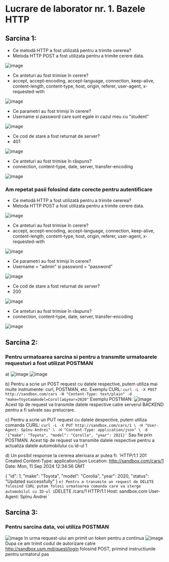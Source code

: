 # **Lucrare de laborator nr. 1. Bazele HTTP**  
## Sarcina 1:
- Ce metodă HTTP a fost utilizată pentru a trimite cererea?
- Metoda HTTP POST a fost utilizata pentru a trimite cerere data.
  
![image](https://github.com/user-attachments/assets/9d945ecd-a82e-4cd0-aa2e-829d0723b1b4)

- Ce anteturi au fost trimise în cerere?
- accept, accept-encoding, accept-language, connection, keep-alive, content-length, content-type, host, origin, referer, user-agent, x-requested-with
  
![image](https://github.com/user-attachments/assets/b59de548-70a3-4388-b6eb-629226f894ea)

- Ce parametri au fost trimiși în cerere?
- Username si password care sunt egale in cazul meu cu "student"
  
![image](https://github.com/user-attachments/assets/39545f6b-1233-4393-b4a6-a02d55465cd9)

- Ce cod de stare a fost returnat de server?
- 401
  
![image](https://github.com/user-attachments/assets/c8f9566a-25c1-4e0a-adb4-620d674fb138)

- Ce anteturi au fost trimise în răspuns?
- connection, content-type, date, server, transfer-encoding
  
![image](https://github.com/user-attachments/assets/30d33f74-1763-46fc-949d-f8b70e94bbf4)

### Am repetat pasii folosind date corecte pentru autentificare

- Ce metodă HTTP a fost utilizată pentru a trimite cererea?
- Metoda HTTP POST a fost utilizata pentru a trimite cerere data.
  
![image](https://github.com/user-attachments/assets/449dd19b-b201-427b-8f62-c86181e9cef5)

- Ce anteturi au fost trimise în cerere?
- accept, accept-encoding, accept-language, connection, keep-alive, content-length, content-type, host, origin, referer, user-agent, x-requested-with
  
![image](https://github.com/user-attachments/assets/b59de548-70a3-4388-b6eb-629226f894ea)

- Ce parametri au fost trimiși în cerere?
- Username = "admin" si password = "password"
  
![image](https://github.com/user-attachments/assets/67b96664-20c5-42e1-aa4e-188f59b7f4f3)

- Ce cod de stare a fost returnat de server?
- 200
  
![image](https://github.com/user-attachments/assets/d1c5a20f-f7bf-43ae-b834-0f8d5ee4c689)

- Ce anteturi au fost trimise în răspuns?
- connection, content-type, date, server, transfer-encoding
  
![image](https://github.com/user-attachments/assets/30d33f74-1763-46fc-949d-f8b70e94bbf4)

## Sarcina 2:
### Pentru urmatoarea sarcina si pentru a transmite urmatoarele requesturi a fost utilizat POSTMAN
a)
![image](https://github.com/user-attachments/assets/d3203466-b68a-41a6-83ea-5a455634e3f8)
![image](https://github.com/user-attachments/assets/22752c4e-fc76-4cb5-ad24-e414a3206c7c)

b)  Pentru a scrie un POST request cu datele respective, putem utiliza mai multe instrumente: curl, POSTMAN, etc.
Exemplu CURL: `curl -L -X POST http://sandbox.com/cars -H "Content-Type: text/plain" -d "make=Toyota&model=Corolla&year=2020"`
Exemplu POSTMAN:
![image](https://github.com/user-attachments/assets/c04eda5b-69fb-4d01-b137-d423055e04b6)
Acest tip de request va transmite datele respective catre serverul BACKEND pentru a fi salvate sau prelucrare.

c) Pentru a scrie un PUT request cu datele despective, putem utiliza comanda CURlL: 
`curl -L -X PUT http://sandbox.com/cars/1 \
-H "User-Agent: Spînu Andrei" \
-H "Content-Type: application/json" \
-d '{"make": "Toyota", "model": "Corolla", "year": 2021}'`
Sau fie prin POSTMAN. Acest tip de request va transmite datele respective pentru a actualiza datele automobilului cu id-ul 1

d) Un posibil response la cererea aterioara ar putea fi:
`HTTP/1.1 201 Created
Content-Type: application/json
Location: http://sandbox.com/cars/1
Date: Mon, 11 Sep 2024 12:34:56 GMT

{
    "id": 1,
    "make": "Toyota",
    "model": "Corolla",
    "year": 2020,
    "status": "Updated successfully"
}
`
e) Pentru a transmite un request de DELETE folosind CURL putem folosi urmatoarea comanda care va sterge automobilul cu ID-ul 1
`DELETE /cars/1 HTTP/1.1
Host: sandbox.com
User-Agent: Spînu Andrei
`


## Sarcina 3:
### Pentru sarcina data, voi utiliza POSTMAN
![image](https://github.com/user-attachments/assets/964ecfde-bf80-45cd-8575-9155b3e03962)
In urma request-ului am primit un token pentru a continua
![image](https://github.com/user-attachments/assets/68beba27-1007-4eb3-9a2c-ec154760258e)
Dupa ce am trimit codul de autorizare catre http://sandbox.usm.md/quest/login folosind POST, primind instructiunile pentru urmatorul pas






